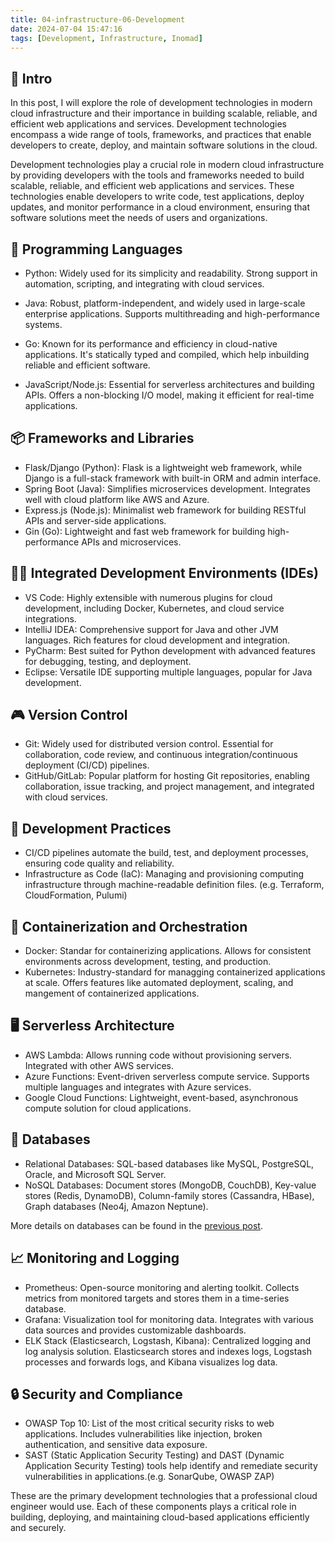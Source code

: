 ```yaml
---
title: 04-infrastructure-06-Development
date: 2024-07-04 15:47:16
tags: [Development, Infrastructure, Inomad]
---
```


## **🔎 Intro**

In this post, I will explore the role of development technologies in modern cloud infrastructure and their importance in building scalable, reliable, and efficient web applications and services. Development technologies encompass a wide range of tools, frameworks, and practices that enable developers to create, deploy, and maintain software solutions in the cloud.

<!-- more -->

Development technologies play a crucial role in modern cloud infrastructure by providing developers with the tools and frameworks needed to build scalable, reliable, and efficient web applications and services. These technologies enable developers to write code, test applications, deploy updates, and monitor performance in a cloud environment, ensuring that software solutions meet the needs of users and organizations.

## **🔗 Programming Languages**

- Python: Widely used for its simplicity and readability. Strong support in automation, scripting, and integrating with cloud services.

- Java: Robust, platform-independent, and widely used in large-scale enterprise applications. Supports multithreading and high-performance systems.

- Go: Known for its performance and efficiency in cloud-native applications. It's statically typed and compiled, which help inbuilding reliable and efficient software.

- JavaScript/Node.js: Essential for serverless architectures and building APIs. Offers a non-blocking I/O model, making it efficient for real-time applications.

## **📦 Frameworks and Libraries**

- Flask/Django (Python): Flask is a lightweight web framework, while Django is a full-stack framework with built-in ORM and admin interface.
- Spring Boot (Java): Simplifies microservices development. Integrates well with cloud platform like AWS and Azure.
- Express.js (Node.js): Minimalist web framework for building RESTful APIs and server-side applications.
- Gin (Go): Lightweight and fast web framework for building high-performance APIs and microservices.

## **🧑‍💻 Integrated Development Environments (IDEs)**

- VS Code: Highly extensible with numerous plugins for cloud development, including Docker, Kubernetes, and cloud service integrations.
- IntelliJ IDEA: Comprehensive support for Java and other JVM languages. Rich features for cloud development and integration.
- PyCharm: Best suited for Python development with advanced features for debugging, testing, and deployment.
- Eclipse: Versatile IDE supporting multiple languages, popular for Java development.

## **🎮 Version Control**
- Git: Widely used for distributed version control. Essential for collaboration, code review, and continuous integration/continuous deployment (CI/CD) pipelines.
- GitHub/GitLab: Popular platform for hosting Git repositories, enabling collaboration, issue tracking, and project management, and integrated with cloud services.

## **🔧 Development Practices**
- CI/CD pipelines automate the build, test, and deployment processes, ensuring code quality and reliability.
- Infrastructure as Code (IaC): Managing and provisioning computing infrastructure through machine-readable definition files. (e.g. Terraform, CloudFormation, Pulumi)

## **🫙 Containerization and Orchestration**
- Docker: Standar for containerizing applications. Allows for consistent environments across development, testing, and production.
- Kubernetes: Industry-standard for managging containerized applications at scale. Offers features like automated deployment, scaling, and mangement of containerized applications.

## **🖥️ Serverless Architecture**
- AWS Lambda: Allows running code without provisioning servers. Integrated with other AWS services.
- Azure Functions: Event-driven serverless compute service. Supports multiple languages and integrates with Azure services.
- Google Cloud Functions: Lightweight, event-based, asynchronous compute solution for cloud applications.

## **📁 Databases**
- Relational Databases: SQL-based databases like MySQL, PostgreSQL, Oracle, and Microsoft SQL Server.
- NoSQL Databases: Document stores (MongoDB, CouchDB), Key-value stores (Redis, DynamoDB), Column-family stores (Cassandra, HBase), Graph databases (Neo4j, Amazon Neptune).

More details on databases can be found in the [previous post](https://dogecat0.github.io/2024/07/04/Inomad%20Dairy/04-Infrastructure-05-Database.html).

## **📈 Monitoring and Logging**
- Prometheus: Open-source monitoring and alerting toolkit. Collects metrics from monitored targets and stores them in a time-series database.
- Grafana: Visualization tool for monitoring data. Integrates with various data sources and provides customizable dashboards.
- ELK Stack (Elasticsearch, Logstash, Kibana): Centralized logging and log analysis solution. Elasticsearch stores and indexes logs, Logstash processes and forwards logs, and Kibana visualizes log data.

## **🔒 Security and Compliance**
- OWASP Top 10: List of the most critical security risks to web applications. Includes vulnerabilities like injection, broken authentication, and sensitive data exposure.
- SAST (Static Application Security Testing) and DAST (Dynamic Application Security Testing) tools help identify and remediate security vulnerabilities in applications.(e.g. SonarQube, OWASP ZAP)

These are the primary development technologies that a professional cloud engineer would use. Each of these components plays a critical role in building, deploying, and maintaining cloud-based applications efficiently and securely.



